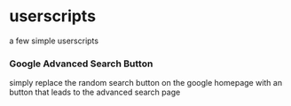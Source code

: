 # userscripts
a few simple userscripts 


### Google Advanced Search Button
simply replace the random search button on the google homepage with an button 
that leads to the advanced search page 
